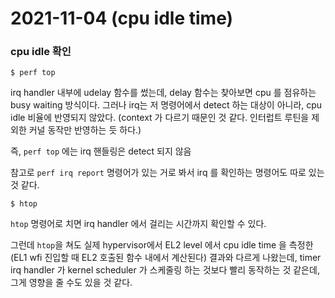 # 2021-11-04 (cpu idle time)

### cpu idle 확인

```shell
$ perf top
```



irq handler 내부에 udelay 함수를 썼는데, delay 함수는 찾아보면 cpu 를 점유하는 busy waiting 방식이다. 그러나 irq는 저 명령어에서 detect 하는 대상이 아니라, cpu idle 비율에 반영되지 않았다. (context 가 다르기 때문인 것 같다. 인터럽트 루틴을 제외한 커널 동작만 반영하는 듯 하다.)

즉, `perf top` 에는 irq 핸들링은 detect 되지 않음

참고로 `perf irq report` 명령어가 있는 거로 봐서 irq 를 확인하는 명령어도 따로 있는 것 같다.



```shell
$ htop
```

`htop` 명령어로 치면 irq handler 에서 걸리는 시간까지 확인할 수 있다.



그런데 `htop`을 쳐도 실제 hypervisor에서 EL2 level 에서 cpu idle time 을 측정한 (EL1 wfi 진입할 때 EL2 호출된 함수 내에서 계산된다) 결과와 다르게 나왔는데, timer irq handler 가 kernel scheduler 가 스케줄링 하는 것보다 빨리 동작하는 것 같은데, 그게 영향을 줄 수도 있을 것 같다.

